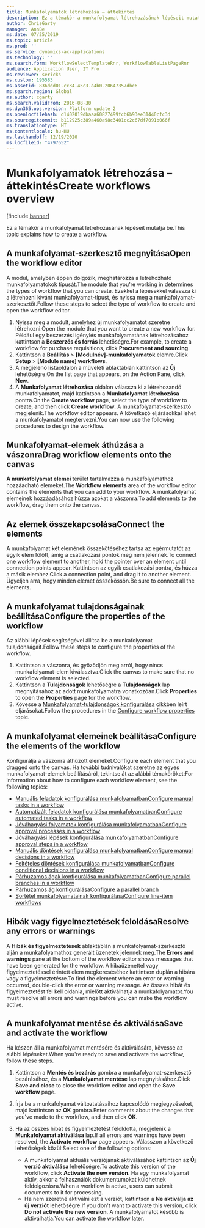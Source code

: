 ```yaml
---
title: Munkafolyamatok létrehozása – áttekintés
description: Ez a témakör a munkafolyamat létrehozásának lépéseit mutatja be.
author: ChrisGarty
manager: AnnBe
ms.date: 07/25/2019
ms.topic: article
ms.prod: ''
ms.service: dynamics-ax-applications
ms.technology: ''
ms.search.form: WorkflowSelectTemplateRnr, WorkflowTableListPageRnr
audience: Application User, IT Pro
ms.reviewer: sericks
ms.custom: 195583
ms.assetid: 836ddd01-cc34-45c3-a4b0-20647357dbc6
ms.search.region: Global
ms.author: cgarty
ms.search.validFrom: 2016-08-30
ms.dyn365.ops.version: Platform update 2
ms.openlocfilehash: d1402019dbaaa60827499fcb6b93ee31440cfc3d
ms.sourcegitcommit: b112925c389a460a98c3401cc2c67df7091b066f
ms.translationtype: HT
ms.contentlocale: hu-HU
ms.lasthandoff: 12/19/2020
ms.locfileid: "4797652"
---
```

# <a name="create-workflows-overview"></a><span data-ttu-id="01e6b-103">Munkafolyamatok létrehozása – áttekintés</span><span class="sxs-lookup"><span data-stu-id="01e6b-103">Create workflows overview</span></span>

[!include [banner](../includes/banner.md)]

<span data-ttu-id="01e6b-104">Ez a témakör a munkafolyamat létrehozásának lépéseit mutatja be.</span><span class="sxs-lookup"><span data-stu-id="01e6b-104">This topic explains how to create a workflow.</span></span>

## <a name="open-the-workflow-editor"></a><span data-ttu-id="01e6b-105">A munkafolyamat-szerkesztő megnyitása</span><span class="sxs-lookup"><span data-stu-id="01e6b-105">Open the workflow editor</span></span>

<span data-ttu-id="01e6b-106">A modul, amelyben éppen dolgozik, meghatározza a létrehozható munkafolyamatokok típusát.</span><span class="sxs-lookup"><span data-stu-id="01e6b-106">The module that you're working in determines the types of workflow that you can create.</span></span> <span data-ttu-id="01e6b-107">Ezekkel a lépésekkel válassza ki a létrehozni kívánt munkafolyamat-típust, és nyissa meg a munkafolyamat-szerkesztőt.</span><span class="sxs-lookup"><span data-stu-id="01e6b-107">Follow these steps to select the type of workflow to create and open the workflow editor.</span></span>

1. <span data-ttu-id="01e6b-108">Nyissa meg a modult, amelyhez új munkafolyamatot szeretne létrehozni.</span><span class="sxs-lookup"><span data-stu-id="01e6b-108">Open the module that you want to create a new workflow for.</span></span> <span data-ttu-id="01e6b-109">Például egy beszerzési igénylés munkafolyamatának létrehozásához kattintson a **Beszerzés és forrás** lehetőségre.</span><span class="sxs-lookup"><span data-stu-id="01e6b-109">For example, to create a workflow for purchase requisitions, click **Procurement and sourcing**.</span></span>
2. <span data-ttu-id="01e6b-110">Kattintson a **Beállítás** &gt; **\[Modulnév\]-munkafolyamatok** elemre.</span><span class="sxs-lookup"><span data-stu-id="01e6b-110">Click **Setup** &gt; **\[Module name\] workflows**.</span></span>
3. <span data-ttu-id="01e6b-111">A megjelenő listaoldalon a műveleti ablaktáblán kattintson az **Új** lehetőségre.</span><span class="sxs-lookup"><span data-stu-id="01e6b-111">On the list page that appears, on the Action Pane, click **New**.</span></span>
4. <span data-ttu-id="01e6b-112">A **Munkafolyamat létrehozása** oldalon válassza ki a létrehozandó munkafolyamatot, majd kattintson a **Munkafolyamat létrehozása** pontra.</span><span class="sxs-lookup"><span data-stu-id="01e6b-112">On the **Create workflow** page, select the type of workflow to create, and then click **Create workflow**.</span></span> <span data-ttu-id="01e6b-113">A munkafolyamat-szerkesztő megjelenik.</span><span class="sxs-lookup"><span data-stu-id="01e6b-113">The workflow editor appears.</span></span> <span data-ttu-id="01e6b-114">A következő eljárásokkal lehet a munkafolyamatot megtervezni.</span><span class="sxs-lookup"><span data-stu-id="01e6b-114">You can now use the following procedures to design the workflow.</span></span>

## <a name="drag-workflow-elements-onto-the-canvas"></a><span data-ttu-id="01e6b-115">Munkafolyamat-elemek áthúzása a vászonra</span><span class="sxs-lookup"><span data-stu-id="01e6b-115">Drag workflow elements onto the canvas</span></span>

<span data-ttu-id="01e6b-116">**A munkafolyamat elemei** terület tartalmazza a munkafolyamathoz hozzáadható elemeket.</span><span class="sxs-lookup"><span data-stu-id="01e6b-116">The **Workflow elements** area of the workflow editor contains the elements that you can add to your workflow.</span></span> <span data-ttu-id="01e6b-117">A munkafolyamat elemeinek hozzáadásához húzza azokat a vászonra.</span><span class="sxs-lookup"><span data-stu-id="01e6b-117">To add elements to the workflow, drag them onto the canvas.</span></span>

## <a name="connect-the-elements"></a><span data-ttu-id="01e6b-118">Az elemek összekapcsolása</span><span class="sxs-lookup"><span data-stu-id="01e6b-118">Connect the elements</span></span>

<span data-ttu-id="01e6b-119">A munkafolyamat két elemének összekötéséhez tartsa az egérmutatót az egyik elem fölött, amíg a csatlakozási pontok meg nem jelennek.</span><span class="sxs-lookup"><span data-stu-id="01e6b-119">To connect one workflow element to another, hold the pointer over an element until connection points appear.</span></span> <span data-ttu-id="01e6b-120">Kattintson az egyik csatlakozási pontra, és húzza a másik elemhez.</span><span class="sxs-lookup"><span data-stu-id="01e6b-120">Click a connection point, and drag it to another element.</span></span> <span data-ttu-id="01e6b-121">Ügyeljen arra, hogy minden elemet összekössön.</span><span class="sxs-lookup"><span data-stu-id="01e6b-121">Be sure to connect all the elements.</span></span>

## <a name="configure-the-properties-of-the-workflow"></a><span data-ttu-id="01e6b-122">A munkafolyamat tulajdonságainak beállítása</span><span class="sxs-lookup"><span data-stu-id="01e6b-122">Configure the properties of the workflow</span></span>

<span data-ttu-id="01e6b-123">Az alábbi lépések segítségével állítsa be a munkafolyamat tulajdonságait.</span><span class="sxs-lookup"><span data-stu-id="01e6b-123">Follow these steps to configure the properties of the workflow.</span></span>

1. <span data-ttu-id="01e6b-124">Kattintson a vászonra, és győződjön meg arról, hogy nincs munkafolyamat-elem kiválasztva.</span><span class="sxs-lookup"><span data-stu-id="01e6b-124">Click the canvas to make sure that no workflow element is selected.</span></span>
2. <span data-ttu-id="01e6b-125">Kattintson a **Tulajdonságok** lehetőségre a **Tulajdonságok** lap megnyitásához az adott munkafolyamatra vonatkozóan.</span><span class="sxs-lookup"><span data-stu-id="01e6b-125">Click **Properties** to open the **Properties** page for the workflow.</span></span>
3. <span data-ttu-id="01e6b-126">Kövesse a [Munkafolyamat-tulajdonságok konfigurálása](configure-workflow-properties.md) cikkben leírt eljárásokat.</span><span class="sxs-lookup"><span data-stu-id="01e6b-126">Follow the procedures in the [Configure workflow properties](configure-workflow-properties.md) topic.</span></span>

## <a name="configure-the-elements-of-the-workflow"></a><span data-ttu-id="01e6b-127">A munkafolyamat elemeinek beállítása</span><span class="sxs-lookup"><span data-stu-id="01e6b-127">Configure the elements of the workflow</span></span>

<span data-ttu-id="01e6b-128">Konfigurálja a vászonra áthúzott elemeket.</span><span class="sxs-lookup"><span data-stu-id="01e6b-128">Configure each element that you dragged onto the canvas.</span></span> <span data-ttu-id="01e6b-129">Ha további tudnivalókat szeretne az egyes munkafolyamat-elemek beállításáról, tekintse át az alábbi témaköröket:</span><span class="sxs-lookup"><span data-stu-id="01e6b-129">For information about how to configure each workflow element, see the following topics:</span></span>

- [<span data-ttu-id="01e6b-130">Manuális feladatok konfigurálása munkafolyamatban</span><span class="sxs-lookup"><span data-stu-id="01e6b-130">Configure manual tasks in a workflow</span></span>](configure-manual-task-workflow.md)
- [<span data-ttu-id="01e6b-131">Automatizált feladatok konfigurálása munkafolyamatban</span><span class="sxs-lookup"><span data-stu-id="01e6b-131">Configure automated tasks in a workflow</span></span>](configure-automated-task-workflow.md)
- [<span data-ttu-id="01e6b-132">Jóváhagyási folyamatok konfigurálása munkafolyamatban</span><span class="sxs-lookup"><span data-stu-id="01e6b-132">Configure approval processes in a workflow</span></span>](configure-approval-process-workflow.md)
- [<span data-ttu-id="01e6b-133">Jóváhagyási lépések konfigurálása munkafolyamatban</span><span class="sxs-lookup"><span data-stu-id="01e6b-133">Configure approval steps in a workflow</span></span>](configure-approval-step-workflow.md)
- [<span data-ttu-id="01e6b-134">Manuális döntések konfigurálása munkafolyamatban</span><span class="sxs-lookup"><span data-stu-id="01e6b-134">Configure manual decisions in a workflow</span></span>](configure-manual-decision-workflow.md)
- [<span data-ttu-id="01e6b-135">Feltételes döntések konfigurálása munkafolyamatban</span><span class="sxs-lookup"><span data-stu-id="01e6b-135">Configure conditional decisions in a workflow</span></span>](configure-conditional-decision-workflow.md)
- [<span data-ttu-id="01e6b-136">Párhuzamos ágak konfigurálása munkafolyamatban</span><span class="sxs-lookup"><span data-stu-id="01e6b-136">Configure parallel branches in a workflow</span></span>](configure-parallel-activity-workflow.md)
- [<span data-ttu-id="01e6b-137">Párhuzamos ág konfigurálása</span><span class="sxs-lookup"><span data-stu-id="01e6b-137">Configure a parallel branch</span></span>](configure-parallel-branch-workflow.md)
- [<span data-ttu-id="01e6b-138">Sortétel munkafolyamatainak konfigurálása</span><span class="sxs-lookup"><span data-stu-id="01e6b-138">Configure line-item workflows</span></span>](configure-line-item-workflow.md)

## <a name="resolve-any-errors-or-warnings"></a><span data-ttu-id="01e6b-139">Hibák vagy figyelmeztetések feloldása</span><span class="sxs-lookup"><span data-stu-id="01e6b-139">Resolve any errors or warnings</span></span>

<span data-ttu-id="01e6b-140">A **Hibák és figyelmeztetések** ablaktáblán a munkafolyamat-szerkesztő alján a munkafolyamathoz generált üzenetek jelennek meg.</span><span class="sxs-lookup"><span data-stu-id="01e6b-140">The **Errors and warnings** pane at the bottom of the workflow editor shows messages that have been generated for the workflow.</span></span> <span data-ttu-id="01e6b-141">A hibaüzenettel vagy figyelmeztetéssel érintett elem megkereséséhez kattintson duplán a hibára vagy a figyelmeztetésre.</span><span class="sxs-lookup"><span data-stu-id="01e6b-141">To find the element where an error or warning occurred, double-click the error or warning message.</span></span> <span data-ttu-id="01e6b-142">Az összes hibát és figyelmeztetést fel kell oldania, mielőtt aktiválhatja a munkafolyamatot.</span><span class="sxs-lookup"><span data-stu-id="01e6b-142">You must resolve all errors and warnings before you can make the workflow active.</span></span>

## <a name="save-and-activate-the-workflow"></a><span data-ttu-id="01e6b-143">A munkafolyamat mentése és aktiválása</span><span class="sxs-lookup"><span data-stu-id="01e6b-143">Save and activate the workflow</span></span>

<span data-ttu-id="01e6b-144">Ha készen áll a munkafolyamat mentésére és aktiválására, kövesse az alábbi lépéseket.</span><span class="sxs-lookup"><span data-stu-id="01e6b-144">When you're ready to save and activate the workflow, follow these steps.</span></span>

1. <span data-ttu-id="01e6b-145">Kattintson a **Mentés és bezárás** gombra a munkafolyamat-szerkesztő bezárásához, és a **Munkafolyamat mentése** lap megnyitásához.</span><span class="sxs-lookup"><span data-stu-id="01e6b-145">Click **Save and close** to close the workflow editor and open the **Save workflow** page.</span></span>
2. <span data-ttu-id="01e6b-146">Írja be a munkafolyamat változtatásaihoz kapcsolódó megjegyzéseket, majd kattintson az **OK** gombra.</span><span class="sxs-lookup"><span data-stu-id="01e6b-146">Enter comments about the changes that you've made to the workflow, and then click **OK**.</span></span>
3. <span data-ttu-id="01e6b-147">Ha az összes hibát és figyelmeztetést feloldotta, megjelenik a **Munkafolyamat aktiválása** lap.</span><span class="sxs-lookup"><span data-stu-id="01e6b-147">If all errors and warnings have been resolved, the **Activate workflow** page appears.</span></span> <span data-ttu-id="01e6b-148">Válasszon a következő lehetőségek közül:</span><span class="sxs-lookup"><span data-stu-id="01e6b-148">Select one of the following options:</span></span>

    - <span data-ttu-id="01e6b-149">A munkafolyamat aktuális verziójának aktiválásához kattintson az **Új verzió aktiválása** lehetőségre.</span><span class="sxs-lookup"><span data-stu-id="01e6b-149">To activate this version of the workflow, click **Activate the new version**.</span></span> <span data-ttu-id="01e6b-150">Ha egy munkafolyamat aktív, akkor a felhasználók dokumentumokat küldhetnek feldolgozásra.</span><span class="sxs-lookup"><span data-stu-id="01e6b-150">When a workflow is active, users can submit documents to it for processing.</span></span>
    - <span data-ttu-id="01e6b-151">Ha nem szeretné aktiválni ezt a verziót, kattintson a **Ne aktiválja az új verziót** lehetőségre.</span><span class="sxs-lookup"><span data-stu-id="01e6b-151">If you don't want to activate this version, click **Do not activate the new version**.</span></span> <span data-ttu-id="01e6b-152">A munkafolyamatot később is aktiválhatja.</span><span class="sxs-lookup"><span data-stu-id="01e6b-152">You can activate the workflow later.</span></span>
